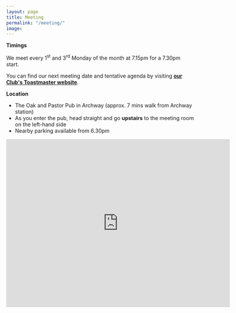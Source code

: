 ```yaml
---
layout: page
title: Meeting
permalink: "/meeting/"
image: 
---
```


**Timings**

We meet every 1<sup>st</sup> and 3<sup>rd</sup> Monday of the month at 7.15pm for a 7.30pm start. 

You can find our next meeting date and tentative agenda by visiting [**our Club's Toastmaster website**](https://toastmasterclub.org/view_agenda.php?t=101461).

**Location**

- The Oak and Pastor Pub in Archway (approx. 7 mins walk from Archway station)
- As you enter the pub, head straight and go **upstairs** to the meeting room on the left-hand side
- Nearby parking available from 6.30pm

<iframe src="https://www.google.com/maps/embed?pb=!1m18!1m12!1m3!1d2480.313246476679!2d-0.1364203!3d51.5624908!2m3!1f0!2f0!3f0!3m2!1i1024!2i768!4f13.1!3m3!1m2!1s0x48761bac099154a1%3A0x28204c996dcca512!2sOak%20%26%20Pastor!5e0!3m2!1sen!2suk!4v1748453233240!5m2!1sen!2suk" width="600" height="450" style="border:0;" allowfullscreen="" loading="lazy" referrerpolicy="no-referrer-when-downgrade"></iframe>
